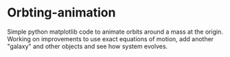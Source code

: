 # Orbting-animation
Simple python matplotlib code to animate orbits around a mass at the origin. Working on improvements to use exact equations of motion, add another "galaxy" and other objects and see how system evolves.

